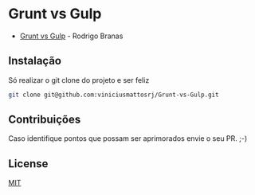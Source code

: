 # Grunt vs Gulp
- <a href="https://www.youtube.com/results?search_query=curso-gulp+rodrigo+branas">Grunt vs Gulp</a> - Rodrigo Branas


## Instalação

Só realizar o git clone do projeto e ser feliz
```bash
git clone git@github.com:viniciusmattosrj/Grunt-vs-Gulp.git
```

## Contribuições
Caso identifique pontos
que possam ser aprimorados envie o seu PR. ;-)


## License
[MIT](https://choosealicense.com/licenses/mit/)
